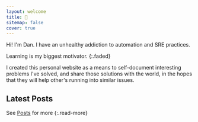 ```yaml
---
layout: welcome
title: 👋
sitemap: false
cover: true
---
```


Hi! I'm Dan. I have an unhealthy addiction to automation and SRE practices.

Learning is my biggest motivator.
{:.faded}

I created this personal website as a means to self-document interesting problems
I've solved, and share those solutions with the world, in the hopes that they
will help other's running into similar issues.

## Latest Posts

<!--posts-->

See [Posts](/posts/) for more
{:.read-more}